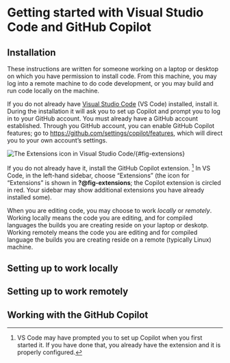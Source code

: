 # Getting started with Visual Studio Code and GitHub Copilot


## Installation

These instructions are written for someone working on a laptop or
desktop on which you have permission to install code. From this machine,
you may log into a remote machine to do code development, or you may
build and run code locally on the machine.

If you do not already have [Visual Studio
Code](https://code.visualstudio.com/download) (VS Code) installed,
install it. During the installation it will ask you to set up Copilot
and prompt you to log in to your GitHub account. You must already have a
GitHub account established. Through you GitHub account, you can enable
GitHub Copilot features; go to
https://github.com/settings/copilot/features, which will direct you to
your own account’s settings.

![The Extensions icon in Visual Studio
Code](images/extensions.png)/{#fig-extensions}

If you do not already have it, install the GitHub Copilot extension.
[^1] In VS Code, in the left-hand sidebar, choose “Extensions” (the icon
for “Extensions” is shown in **?@fig-extensions**; the Copilot extension
is circled in red. Your sidebar may show additional extensions you have
already installed some).

When you are editing code, you may choose to work *locally* or
*remotely*. Working locally means the code you are editing, and for
compiled languages the builds you are creating reside on your laptop or
deskotp. Working remotely means the code you are editing and for
compiled language the builds you are creating reside on a remote
(typically Linux) machine.

## Setting up to work locally

## Setting up to work remotely

## Working with the GitHub Copilot

[^1]: VS Code may have prompted you to set up Copilot when you first
    started it. If you have done that, you already have the extension
    and it is properly configured.
